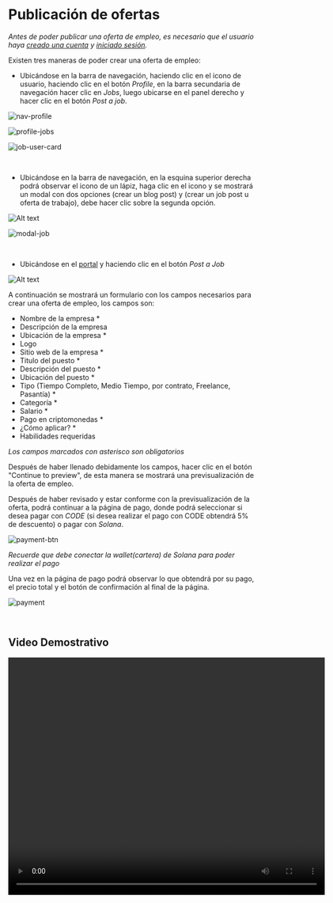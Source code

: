 # Publicación de ofertas
 
 
*Antes de poder publicar una oferta de empleo, es necesario que el usuario haya [creado una cuenta](https://www.codenjobs.com/register) y [iniciado sesión](https://www.codenjobs.com/signin).*
 
 
Existen tres maneras de poder crear una oferta de empleo:
 
* Ubicándose en la barra de navegación, haciendo clic en el icono de usuario, haciendo clic en el botón *Profile*, en la barra secundaria de navegación hacer clic en *Jobs*, luego ubicarse en el panel derecho y hacer clic en el botón *Post a job*.

![nav-profile](https://res.cloudinary.com/codenjobs/image/upload/v1663505899/user/file/zojh1mqpqbqjnjz6odlw.png)

![profile-jobs](https://res.cloudinary.com/codenjobs/image/upload/v1660749329/user/file/vs3pcriwozkmxybqan02.png)

![job-user-card](https://res.cloudinary.com/codenjobs/image/upload/v1660749356/user/file/gp1x85hhg2wfvraiejvo.png)

 
 
<br>
 
 
* Ubicándose en la barra de navegación, en la esquina superior derecha podrá observar el icono de un lápiz, haga clic en el icono y se mostrará un modal con dos opciones (crear un blog post) y (crear un job post u oferta de trabajo), debe hacer clic sobre la segunda opción.
 
![Alt text](https://res.cloudinary.com/codenjobs/image/upload/v1663508437/user/file/jzqmm8rtfzwxaurhk0yb.png)

![modal-job](https://res.cloudinary.com/codenjobs/image/upload/v1660749394/user/file/gsxbfafawipn9alw4lot.png)

 
<br>
 
 
* Ubicándose en el [portal](https://www.codenjobs.com/) y haciendo clic en el botón *Post a Job*

![Alt text](https://res.cloudinary.com/codenjobs/image/upload/v1662234624/user/file/vzwisqzeklpck9hix16n.png)

 
A continuación se mostrará un formulario con los campos necesarios para crear una oferta de empleo, los campos son:
  - Nombre de la empresa *
  - Descripción de la empresa
  - Ubicación de la empresa *
  - Logo
  - Sitio web de la empresa *
  - Titulo del puesto *
  - Descripción del puesto *
  - Ubicación del puesto *
  - Tipo (Tiempo Completo, Medio Tiempo, por contrato, Freelance, Pasantía) *
  - Categoría *
  - Salario *
  - Pago en criptomonedas *
  - ¿Cómo aplicar? *
  - Habilidades requeridas
 
*Los campos marcados con asterisco son obligatorios*


Después de haber llenado debidamente los campos, hacer clic en el botón "Continue to preview", de esta manera se mostrará una previsualización de la oferta de empleo.
 
Después de haber revisado y estar conforme con la previsualización de la oferta, podrá continuar a la página de pago, donde podrá seleccionar si desea pagar con *CODE* (si desea realizar el pago con CODE obtendrá 5% de descuento) o pagar con *Solana*.


![payment-btn](https://res.cloudinary.com/codenjobs/image/upload/v1660749439/user/file/qjxbuimw6co283vkft82.png)

 
*Recuerde que debe conectar la wallet(cartera) de Solana para poder realizar el pago*
 
Una vez en la página de pago podrá observar lo que obtendrá por su pago, el precio total y el botón de confirmación al final de la página.
 
 
![payment](https://res.cloudinary.com/codenjobs/image/upload/v1660749465/user/file/ewnyuedxilunwdkgldmf.png)

<br>


## Video Demostrativo

<video width="640" height="480" controls>
  <source src="https://user-images.githubusercontent.com/47251170/186528294-b7a96b45-f713-470f-9dc4-fa4d83d7f9fd.mp4" type="video/mp4">

</video>


